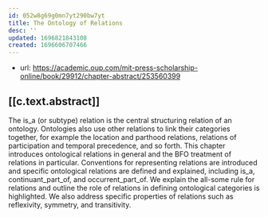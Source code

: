 ```yaml
---
id: 052w8g69g0mn7yt290bw7yt
title: The Ontology of Relations
desc: ''
updated: 1696821843108
created: 1696606707466
---
```


- url: https://academic.oup.com/mit-press-scholarship-online/book/29912/chapter-abstract/253560399

## [[c.text.abstract]]

The is_a (or subtype) relation is the central structuring relation of an ontology. Ontologies also use other relations to link their categories together, for example the location and parthood relations, relations of participation and temporal precedence, and so forth. This chapter introduces ontological relations in general and the BFO treatment of relations in particular. Conventions for representing relations are introduced and specific ontological relations are defined and explained, including is_a, continuant_part_of, and occurrent_part_of. We explain the all-some rule for relations and outline the role of relations in defining ontological categories is highlighted. We also address specific properties of relations such as reflexivity, symmetry, and transitivity.
